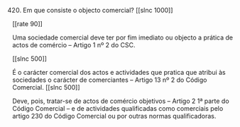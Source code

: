 420.  Em  que consiste o objecto comercial?
[[slnc 1000]]

[[rate 90]]

Uma  sociedade  comercial  deve  ter  por  fim  imediato  ou  objecto  a  prática  de  actos  de
comércio  – Artigo 1 nº  2 do CSC.

[[slnc 500]]

É  o  carácter  comercial  dos  actos  e  actividades  que  pratica  que atribui às sociedades o carácter de  comerciantes  –  Artigo  13  nº  2  do  Código Comercial.
[[slnc 500]]

Deve,  pois,  tratar-se  de  actos  de  comércio objetivos  –  Artigo  2  1ª  parte  do  Código Comercial  –  e  de  actividades  qualificadas  como  comerciais pelo artigo 230  do Código Comercial  ou  por outras  normas  qualificadoras.
